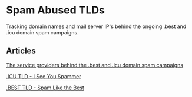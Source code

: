 # Spam Abused TLDs

Tracking domain names and mail server IP's behind the ongoing .best and .icu domain spam campaigns.

## Articles

[The service providers behind the .best and .icu domain spam campaigns](https://blog.paranoidpenguin.net/2019/12/the-service-providers-behind-the-best-and-icu-domain-spam-campaigns/)

[.ICU TLD - I See You Spammer](https://blog.paranoidpenguin.net/2019/11/best-tld-spam-like-the-best/)

[.BEST TLD - Spam Like the Best](https://blog.paranoidpenguin.net/2019/08/icu-tld-i-see-you-spammer/)